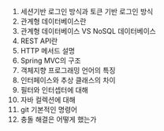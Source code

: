 1. 세션기반 로그인 방식과 토큰 기반 로그인 방식
2. 관계형 데이터베이스란
3. 관계형 데이터베이스 VS NoSQL 데이터베이스
4. REST API란
5. HTTP 메서드 설명
6. Spring MVC의 구조
7. 객체지향 프로그래밍 언어의 특징
8. 인터페이스와 추상 클래스의 차이
9. 필터와 인터셉터에 대해
10. 자바 컬렉션에 대해
11. git 기본적인 명령어
12. 충돌 해결은 어떻게 했는가